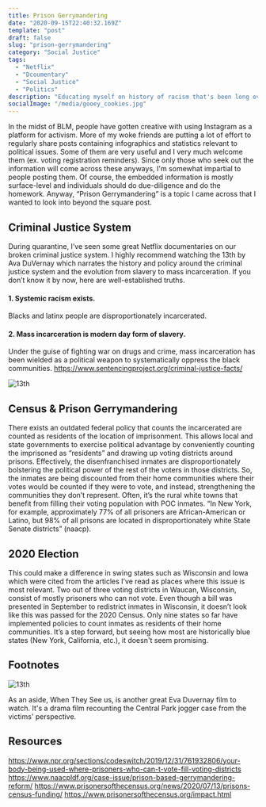 ```yaml
---
title: Prison Gerrymandering
date: "2020-09-15T22:40:32.169Z"
template: "post"
draft: false
slug: "prison-gerrymandering"
category: "Social Justice" 
tags:
  - "Netflix"
  - "Dcoumentary"
  - "Social Justice"
  - "Politics"
description: "Educating myself on history of racism that's been long over-due."
socialImage: "/media/gooey_cookies.jpg"
---
```

In the midst of BLM, people have gotten creative with using Instagram as a platform for activism. More of my woke friends are putting a lot of effort to regularly share posts containing infographics and statistics relevant to political issues. Some of them are very useful and I very much welcome them (ex. voting registration reminders). Since only those who seek out the information will come across these anyways, I'm somewhat impartial to people posting them. Of course, the embedded information is mostly surface-level and individuals should do due-diligence and do the homework. Anyway, “Prison Gerrymandering” is a topic I came across that I wanted to look into beyond the square post.

## Criminal Justice System
During quarantine, I’ve seen some great Netflix documentaries on our broken criminal justice system. I highly recommend watching the 13th by Ava DuVernay which narrates the history and policy around the criminal justice system and the evolution from slavery to mass incarceration. If you don’t know it by now, here are well-established truths.

#### 1. Systemic racism exists. 
Blacks and latinx people are disproportionately incarcerated.
#### 2. Mass incarceration is modern day form of slavery.
Under the guise of fighting war on drugs and crime, mass incarceration has been wielded as a political weapon to systematically oppress the black communities. https://www.sentencingproject.org/criminal-justice-facts/


![13th](./../media/13th.png)

## Census & Prison Gerrymandering
There exists an outdated federal policy that counts the incarcerated are counted as residents of the location of imprisonment. This allows local and state governments to exercise political advantage by conveniently counting the imprisoned as “residents” and drawing up voting districts around prisons. Effectively, the disenfranchised inmates are disproportionately bolstering the political power of the rest of the voters in those districts. So, the inmates are being discounted from their home communities where their votes would be counted if they were to vote, and instead, strengthening the communities they don’t represent. Often, it’s the rural white towns that benefit from filling their voting population with POC inmates. “In New York, for example, approximately 77% of all prisoners are African-American or Latino, but 98% of all prisons are located in disproportionately white State Senate districts” (naacp).

## 2020 Election
This could make a difference in swing states such as Wisconsin and Iowa which were cited from the articles I’ve read as places where this issue is most relevant. Two out of three voting districts in Waucan, Wisconsin, consist of mostly prisoners who can not vote. Even though a bill was presented in September to redistrict inmates in Wisconsin, it doesn’t look like this was passed for the 2020 Census. Only nine states so far have implemented policies to count inmates as residents of their home communities. It’s a step forward, but seeing how most are historically blue states (New York, California, etc.), it doesn't seem promising.


## Footnotes
![13th](./../media/when_they_see_us.png)

As an aside, When They See us, is another great Eva Duvernay film to watch. It's a drama film recounting the Central Park jogger case from the victims' perspective.


## Resources
https://www.npr.org/sections/codeswitch/2019/12/31/761932806/your-body-being-used-where-prisoners-who-can-t-vote-fill-voting-districts
https://www.naacpldf.org/case-issue/prison-based-gerrymandering-reform/
https://www.prisonersofthecensus.org/news/2020/07/13/prisons-census-funding/ 
https://www.prisonersofthecensus.org/impact.html